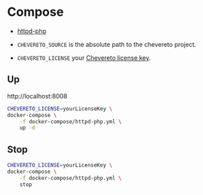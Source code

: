 # Compose

* [httpd-php](docker-compose/httpd-php.yml)

* `CHEVERETO_SOURCE` is the absolute path to the chevereto project.
* `CHEVERETO_LICENSE` your [Chevereto license key](https://chevereto.com/pricing).

## Up

http://localhost:8008

```sh
CHEVERETO_LICENSE=yourLicenseKey \
docker-compose \
    -f docker-compose/httpd-php.yml \
    up -d
```

## Stop

```sh
CHEVERETO_LICENSE=yourLicenseKey \
docker-compose \
    -f docker-compose/httpd-php.yml \
    stop
```
